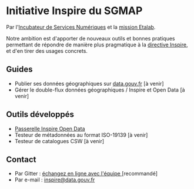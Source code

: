 # Initiative Inspire du SGMAP

Par l'[Incubateur de Services Numériques](http://sgmap.fr) et la [mission Etalab](http://www.etalab.gouv.fr).

 Notre ambition est d'apporter de nouveaux outils et bonnes pratiques permettant de répondre de manière plus pragmatique à la [directive Inspire](http://inspire.ec.europa.eu/), et d'en tirer des usages concrets.

## Guides

* Publier ses données géographiques sur [data.gouv.fr](https://www.data.gouv.fr/) [à venir]
* Gérer le double-flux données géographiques / Inspire et Open Data [à venir]

## Outils développés

* [Passerelle Inspire Open Data](https://inspire.data.gouv.fr)
* Testeur de métadonnées au format ISO-19139 [à venir]
* Testeur de catalogues CSW [à venir]

## Contact

* Par Gitter : [échangez en ligne avec l'équipe ](https://gitter.im/sgmap/inspire) [recommandé]
* Par e-mail : [inspire@data.gouv.fr](mailto:inspire@data.gouv.fr)
